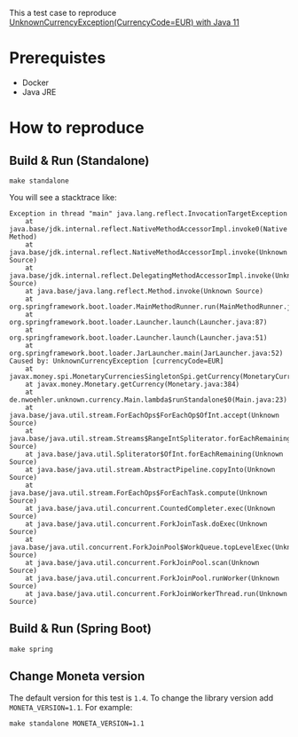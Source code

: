 This a test case to reproduce [UnknownCurrencyException(CurrencyCode=EUR) with Java 11](https://github.com/JavaMoney/jsr354-ri/issues/158)

# Prerequistes

* Docker
* Java JRE

# How to reproduce

## Build & Run (Standalone)

    make standalone

You will see a stacktrace like:

```
Exception in thread "main" java.lang.reflect.InvocationTargetException
	at java.base/jdk.internal.reflect.NativeMethodAccessorImpl.invoke0(Native Method)
	at java.base/jdk.internal.reflect.NativeMethodAccessorImpl.invoke(Unknown Source)
	at java.base/jdk.internal.reflect.DelegatingMethodAccessorImpl.invoke(Unknown Source)
	at java.base/java.lang.reflect.Method.invoke(Unknown Source)
	at org.springframework.boot.loader.MainMethodRunner.run(MainMethodRunner.java:48)
	at org.springframework.boot.loader.Launcher.launch(Launcher.java:87)
	at org.springframework.boot.loader.Launcher.launch(Launcher.java:51)
	at org.springframework.boot.loader.JarLauncher.main(JarLauncher.java:52)
Caused by: UnknownCurrencyException [currencyCode=EUR]
	at javax.money.spi.MonetaryCurrenciesSingletonSpi.getCurrency(MonetaryCurrenciesSingletonSpi.java:74)
	at javax.money.Monetary.getCurrency(Monetary.java:384)
	at de.nwoehler.unknown.currency.Main.lambda$runStandalone$0(Main.java:23)
	at java.base/java.util.stream.ForEachOps$ForEachOp$OfInt.accept(Unknown Source)
	at java.base/java.util.stream.Streams$RangeIntSpliterator.forEachRemaining(Unknown Source)
	at java.base/java.util.Spliterator$OfInt.forEachRemaining(Unknown Source)
	at java.base/java.util.stream.AbstractPipeline.copyInto(Unknown Source)
	at java.base/java.util.stream.ForEachOps$ForEachTask.compute(Unknown Source)
	at java.base/java.util.concurrent.CountedCompleter.exec(Unknown Source)
	at java.base/java.util.concurrent.ForkJoinTask.doExec(Unknown Source)
	at java.base/java.util.concurrent.ForkJoinPool$WorkQueue.topLevelExec(Unknown Source)
	at java.base/java.util.concurrent.ForkJoinPool.scan(Unknown Source)
	at java.base/java.util.concurrent.ForkJoinPool.runWorker(Unknown Source)
	at java.base/java.util.concurrent.ForkJoinWorkerThread.run(Unknown Source)
```

## Build & Run (Spring Boot)

    make spring

## Change Moneta version

The default version for this test is `1.4`. To change the library version add `MONETA_VERSION=1.1`. For example:

    make standalone MONETA_VERSION=1.1
